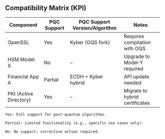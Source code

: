 ## Compatibility Matrix (KPI)

| Component               | 	PQC Support  | PQC Support	Version/Algorithm	       | Notes       |
|----------------------|---|-----------------|-----------------|
| OpenSSL  |  Yes | Kyber (OQS fork)    | Requires compilation with OQS  |
| HSM Model X       | No  | 	–   | Upgrade to Model Y required |
| Financial App A       | Partial  | 	ECDH + Kyber hybrid    | API update needed  |
| PKI (Active Directory)        | Yes  | 	–         | Migrate to hybrid certificates          |

	


    Yes: Full support for post-quantum algorithms.

    Partial: Limited functionality (e.g., specific use cases only).

    No: No support; corrective action required.